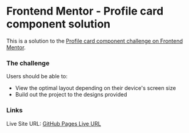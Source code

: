 # Frontend Mentor - Profile card component solution

This is a solution to the [Profile card component challenge on Frontend Mentor](https://www.frontendmentor.io/challenges/profile-card-component-cfArpWshJ).

### The challenge

Users should be able to:

- View the optimal layout depending on their device's screen size
- Build out the project to the designs provided

### Links

Live Site URL: [GitHub Pages Live URL](https://adityaverm-a.github.io/profile-card-component/)
